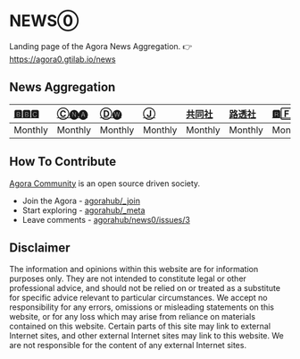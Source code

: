 # NEWS⓪

Landing page of the Agora News Aggregation. 👉 https://agora0.gtilab.io/news

## News Aggregation

| [🅱🅱🅲](https://agora0.gitlab.io/news/bbc.html) | [Ⓒ🅝🅐](https://agora0.gitlab.io/news/cna.html) | [Ⓓ🅦](https://agora0.gitlab.io/news/dw.html) | [Ⓙ](https://agora0.gitlab.io/news/joins.html) | [共同社](https://agora0.gitlab.io/news/kyodo.html) | [路透社](https://agora0.gitlab.io/news/reuters.html) | [🆁🄵🅸](https://agora0.gitlab.io/news/rfi.html) | [🆁🆃🄷🄺](https://agora0.gitlab.io/news/rthk.html) |
| :------ | :------ | :------ | :------ | :------ | :------ | :------ | :------ |
| Monthly | Monthly | Monthly | Monthly | Monthly | Monthly | Monthly | Monthly |

## How To Contribute

[Agora Community](https://github.com/agorahub) is an open source driven society.
- Join the Agora - [agorahub/_join](https://github.com/agorahub/_join)
- Start exploring - [agorahub/_meta](https://github.com/agorahub/_meta)
- Leave comments - [agorahub/news0/issues/3](https://github.com/agorahub/news0/issues/3)

## Disclaimer

The information and opinions within this website are for information purposes only. They are not intended to constitute legal or other professional advice, and should not be relied on or treated as a substitute for specific advice relevant to particular circumstances. We accept no responsibility for any errors, omissions or misleading statements on this website, or for any loss which may arise from reliance on materials contained on this website. Certain parts of this site may link to external Internet sites, and other external Internet sites may link to this website. We are not responsible for the content of any external Internet sites.
